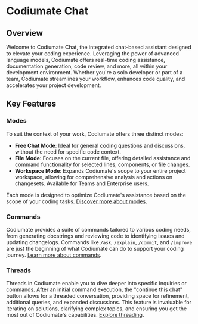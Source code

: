 # Codiumate Chat

## Overview 

Welcome to Codiumate Chat, the integrated chat-based assistant designed to elevate your coding experience. Leveraging the power of advanced language models, Codiumate offers real-time coding assistance, documentation generation, code review, and more, all within your development environment. Whether you're a solo developer or part of a team, Codiumate streamlines your workflow, enhances code quality, and accelerates your project development.

## Key Features

### Modes
To suit the context of your work, Codiumate offers three distinct modes:

- **Free Chat Mode**: Ideal for general coding questions and discussions, without the need for specific code context.
- **File Mode**: Focuses on the current file, offering detailed assistance and command functionality for selected lines, components, or file changes.
- **Workspace Mode**: Expands Codiumate's scope to your entire project workspace, allowing for comprehensive analysis and actions on changesets. Available for Teams and Enterprise users. 

Each mode is designed to optimize Codiumate's assistance based on the scope of your coding tasks. [Discover more about modes](../modes/imdex.md).

### Commands
Codiumate provides a suite of commands tailored to various coding needs, from generating docstrings and reviewing code to identifying issues and updating changelogs. Commands like `/ask`, `/explain`, `/commit`, and `/improve` are just the beginning of what Codiumate can do to support your coding journey. [Learn more about commands](./commands/index.md).

### Threads
Threads in Codiumate enable you to dive deeper into specific inquiries or commands. After an initial command execution, the "continue this chat" button allows for a threaded conversation, providing space for refinement, additional queries, and expanded discussions. This feature is invaluable for iterating on solutions, clarifying complex topics, and ensuring you get the most out of Codiumate's capabilities. [Explore threading](../threads.md).
